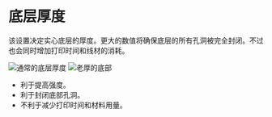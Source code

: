底层厚度
====
该设置决定实心底层的厚度。更大的数值将确保底层的所有孔洞被完全封闭。不过也会同时增加打印时间和线材的消耗。

<!--screenshot {
"image_path": "top_bottom_thickness_0.8.png",
"models": [{"script": "stamp.scad"}],
"camera_position": [0, 203, 30],
"settings": {
"wall_line_count": 0,
"top_bottom_thickness": 0.8
},
"colours": 64
}-->
<!--screenshot {
"image_path": "bottom_thickness.png",
"models": [{"script": "stamp.scad"}],
"camera_position": [0, 203, 30],
"settings": {
"wall_line_count": 0,
"bottom_thickness": 3
},
"colours": 64
}-->
![通常的底层厚度](../images/top_bottom_thickness_0.8.png)
![老厚的底部](../images/bottom_thickness.png)

* 利于提高强度。
* 利于封闭底部孔洞。
* 不利于减少打印时间和材料用量。
